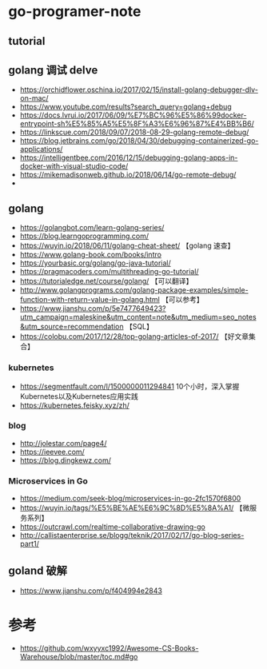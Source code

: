 # go-programer-note

## tutorial
## golang 调试 delve
- https://orchidflower.oschina.io/2017/02/15/install-golang-debugger-dlv-on-mac/
- https://www.youtube.com/results?search_query=golang+debug 
- https://docs.lvrui.io/2017/06/09/%E7%BC%96%E5%86%99docker-entrypoint-sh%E5%85%A5%E5%8F%A3%E6%96%87%E4%BB%B6/
- https://linkscue.com/2018/09/07/2018-08-29-golang-remote-debug/
- https://blog.jetbrains.com/go/2018/04/30/debugging-containerized-go-applications/
- https://intelligentbee.com/2016/12/15/debugging-golang-apps-in-docker-with-visual-studio-code/
- https://mikemadisonweb.github.io/2018/06/14/go-remote-debug/
- 

## golang
- https://golangbot.com/learn-golang-series/
- https://blog.learngoprogramming.com/ 
- https://wuyin.io/2018/06/11/golang-cheat-sheet/ 【golang 速查】
- https://www.golang-book.com/books/intro 
- https://yourbasic.org/golang/go-java-tutorial/
- https://pragmacoders.com/multithreading-go-tutorial/
- https://tutorialedge.net/course/golang/ 【可以翻译】
- http://www.golangprograms.com/golang-package-examples/simple-function-with-return-value-in-golang.html 【可以参考】
- https://www.jianshu.com/p/5e7477649423?utm_campaign=maleskine&utm_content=note&utm_medium=seo_notes&utm_source=recommendation 【SQL】
- https://colobu.com/2017/12/28/top-golang-articles-of-2017/ 【好文章集合】
### kubernetes
- https://segmentfault.com/l/1500000011294841  10个小时，深入掌握Kubernetes以及Kubernetes应用实践
- https://kubernetes.feisky.xyz/zh/
### blog
- http://jolestar.com/page4/
- https://ieevee.com/
- https://blog.dingkewz.com/
### Microservices in Go
- https://medium.com/seek-blog/microservices-in-go-2fc1570f6800
- https://wuyin.io/tags/%E5%BE%AE%E6%9C%8D%E5%8A%A1/ 【微服务系列】
- https://outcrawl.com/realtime-collaborative-drawing-go
- http://callistaenterprise.se/blogg/teknik/2017/02/17/go-blog-series-part1/

## goland 破解
 - https://www.jianshu.com/p/f404994e2843
# 参考

- https://github.com/wxyyxc1992/Awesome-CS-Books-Warehouse/blob/master/toc.md#go

